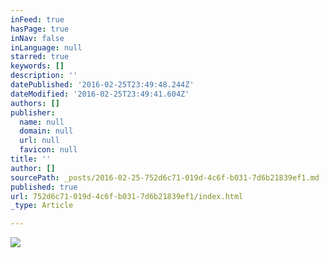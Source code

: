 ```yaml
---
inFeed: true
hasPage: true
inNav: false
inLanguage: null
starred: true
keywords: []
description: ''
datePublished: '2016-02-25T23:49:48.244Z'
dateModified: '2016-02-25T23:49:41.604Z'
authors: []
publisher:
  name: null
  domain: null
  url: null
  favicon: null
title: ''
author: []
sourcePath: _posts/2016-02-25-752d6c71-019d-4c6f-b031-7d6b21839ef1.md
published: true
url: 752d6c71-019d-4c6f-b031-7d6b21839ef1/index.html
_type: Article

---
```

![](https://the-grid-user-content.s3-us-west-2.amazonaws.com/68884857-7eaa-43aa-b66a-b410f553f041.gif)